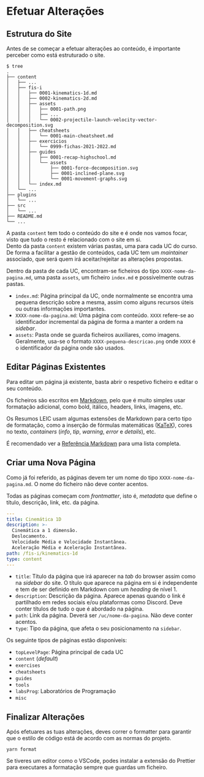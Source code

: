 # Efetuar Alterações

## Estrutura do Site

Antes de se começar a efetuar alterações ao conteúdo, é importante perceber como está estruturado o site.

```
$ tree
.
├── content
│   ├── ...
│   ├── fis-i
│   │   ├── 0001-kinematics-1d.md
│   │   ├── 0002-kinematics-2d.md
│   │   ├── assets
│   │   │   ├── 0001-path.png
│   │   │   ├── ...
│   │   │   └── 0002-projectile-launch-velocity-vector-decomposition.svg
│   │   ├── cheatsheets
│   │   │   └── 0001-main-cheatsheet.md
│   │   ├── exercicios
│   │   │   └── 0999-fichas-2021-2022.md
│   │   ├── guides
│   │   │   ├── 0001-recap-highschool.md
│   │   │   └── assets
│   │   │       ├── 0001-force-decomposition.svg
│   │   │       ├── 0001-inclined-plane.svg
│   │   │       └── 0001-movement-graphs.svg
│   │   └── index.md
│   └── ...
├── plugins
│   └── ...
├── src
│   └── ...
├── README.md
└── ...
```

A pasta `content` tem todo o conteúdo do site e é onde nos vamos focar, visto que tudo o resto é relacionado com o site em si.  
Dento da pasta `content` existem várias pastas, uma para cada UC do curso.
De forma a facilitar a gestão de conteúdos, cada UC tem um _maintainer_ associado, que será quem irá aceitar/rejeitar as alterações propostas.

Dentro da pasta de cada UC, encontram-se ficheiros do tipo `XXXX-nome-da-pagina.md`,
uma pasta `assets`, um ficheiro `index.md` e possivelmente outras pastas.

- `index.md`: Página principal da UC, onde normalmente se encontra uma pequena descrição sobre a mesma,
  assim como alguns recursos úteis ou outras informações importantes.
- `XXXX-nome-da-pagina.md`: Uma página com conteúdo. `XXXX` refere-se ao identificador incremental da
  página de forma a manter a ordem na _sidebar_.
- `assets`: Pasta onde se guarda ficheiros auxiliares, como imagens. Geralmente, usa-se o
  formato `XXXX-pequena-descricao.png` onde `XXXX` é o identificador da página onde são usados.

## Editar Páginas Existentes

Para editar um página já existente, basta abrir o respetivo ficheiro e editar o seu conteúdo.

Os ficheiros são escritos em [Markdown](https://en.wikipedia.org/wiki/Markdown), pelo que é muito
simples usar formatação adicional, como bold, itálico, headers, links, imagens, etc.

Os Resumos LEIC usam algumas extensões de Markdown para certo tipo de formatação, como a inserção de fórmulas
matemáticas ([KaTeX](https://katex.org/)), cores no texto, _containers_ (_info_, _tip_, _warning_, _error_ e _details_), etc.

É recomendado ver a [Referência Markdown](./markdown-reference/common-mark.md) para uma lista completa.

## Criar uma Nova Página

Como já foi referido, as páginas devem ter um nome do tipo `XXXX-nome-da-pagina.md`.
O nome do ficheiro não deve conter acentos.

Todas as páginas começam com _frontmatter_, isto é, _metadata_ que define o título, descrição, link, etc. da página.

```yaml
---
title: Cinemática 1D
description: >-
  Cinemática a 1 dimensão.
  Deslocamento.
  Velocidade Média e Velocidade Instantânea.
  Aceleração Média e Aceleração Instantânea.
path: /fis-i/kinematics-1d
type: content
---
```

- `title`: Título da página que irá aparecer na _tab_ do browser assim como na _sidebar_ do site.
  O título que aparece na página em si é independente e tem de ser definido em Markdown com um _heading_ de nível 1.
- `description`: Descrição da página. Aparece apenas quando o link é partilhado em redes sociais e/ou plataformas como Discord.
  Deve conter títulos de tudo o que é abordado na página.
- `path`: Link da página. Deverá ser `/uc/nome-da-pagina`. Não deve conter acentos.
- `type`: Tipo da página, que afeta o seu posicionamento na `sidebar`.

Os seguinte tipos de páginas estão disponíveis:

- `topLevelPage`: Página principal de cada UC
- `content` (_default_)
- `exercises`
- `cheatsheets`
- `guides`
- `tools`
- `labsProg`: Laboratórios de Programação
- `misc`

## Finalizar Alterações

Após efetuares as tuas alterações, deves correr o formatter para garantir que o estilo de código
está de acordo com as normas do projeto.

```
yarn format
```

Se tiveres um editor como o VSCode, podes instalar a extensão do Prettier para executares a formatação
sempre que guardas um ficheiro.
